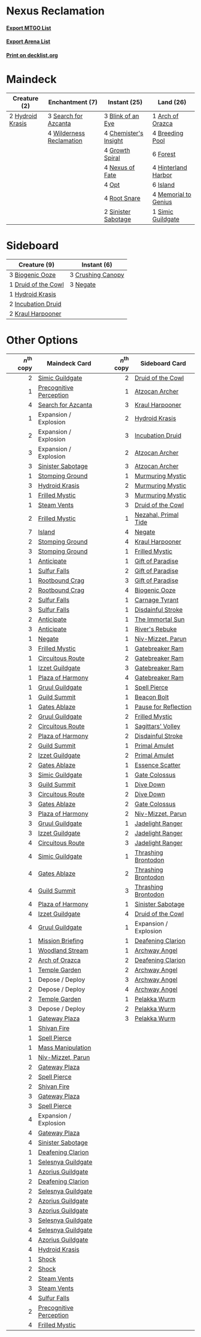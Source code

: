 # Nexus Reclamation

#### [Export MTGO List](../collection/Nexus%20Reclamation/Nexus%20Reclamation.txt)
#### [Export Arena List](../collection/Nexus%20Reclamation/Nexus%20Reclamation_arena.txt)
#### [Print on decklist.org](http://decklist.org/?deckmain=1%09Arch%20of%20Orazca%0A3%09Blink%20of%20an%20Eye%0A4%09Breeding%20Pool%0A4%09Chemister's%20Insight%0A6%09Forest%0A4%09Growth%20Spiral%0A4%09Hinterland%20Harbor%0A2%09Hydroid%20Krasis%0A6%09Island%0A4%09Memorial%20to%20Genius%0A4%09Nexus%20of%20Fate%0A4%09Opt%0A4%09Root%20Snare%0A3%09Search%20for%20Azcanta%0A1%09Simic%20Guildgate%0A2%09Sinister%20Sabotage%0A4%09Wilderness%20Reclamation&deckside=3%09Biogenic%20Ooze%0A3%09Crushing%20Canopy%0A1%09Druid%20of%20the%20Cowl%0A1%09Hydroid%20Krasis%0A2%09Incubation%20Druid%0A2%09Kraul%20Harpooner%0A3%09Negate)
# Maindeck

|                                       Creature (2)                                        |                                          Enchantment (7)                                          |                                          Instant (25)                                          |                                           Land (26)                                           |
|-------------------------------------------------------------------------------------------|---------------------------------------------------------------------------------------------------|------------------------------------------------------------------------------------------------|-----------------------------------------------------------------------------------------------|
|2 [Hydroid Krasis](http://gatherer.wizards.com/Pages/Card/Details.aspx?multiverseid=457327)|3 [Search for Azcanta](http://gatherer.wizards.com/Pages/Card/Details.aspx?multiverseid=435226)    |3 [Blink of an Eye](http://gatherer.wizards.com/Pages/Card/Details.aspx?multiverseid=442934)    |1 [Arch of Orazca](http://gatherer.wizards.com/Pages/Card/Details.aspx?multiverseid=439849)    |
|                                                                                           |4 [Wilderness Reclamation](http://gatherer.wizards.com/Pages/Card/Details.aspx?multiverseid=457293)|4 [Chemister's Insight](http://gatherer.wizards.com/Pages/Card/Details.aspx?multiverseid=452782)|4 [Breeding Pool](http://gatherer.wizards.com/Pages/Card/Details.aspx?multiverseid=97088)      |
|                                                                                           |                                                                                                   |4 [Growth Spiral](http://gatherer.wizards.com/Pages/Card/Details.aspx?multiverseid=457322)      |6 [Forest](http://gatherer.wizards.com/Pages/Card/Details.aspx?multiverseid=439860)            |
|                                                                                           |                                                                                                   |4 [Nexus of Fate](http://gatherer.wizards.com/Pages/Card/Details.aspx?multiverseid=450253)      |4 [Hinterland Harbor](http://gatherer.wizards.com/Pages/Card/Details.aspx?multiverseid=443128) |
|                                                                                           |                                                                                                   |4 [Opt](http://gatherer.wizards.com/Pages/Card/Details.aspx?multiverseid=442948)                |6 [Island](http://gatherer.wizards.com/Pages/Card/Details.aspx?multiverseid=439857)            |
|                                                                                           |                                                                                                   |4 [Root Snare](http://gatherer.wizards.com/Pages/Card/Details.aspx?multiverseid=447335)         |4 [Memorial to Genius](http://gatherer.wizards.com/Pages/Card/Details.aspx?multiverseid=443131)|
|                                                                                           |                                                                                                   |2 [Sinister Sabotage](http://gatherer.wizards.com/Pages/Card/Details.aspx?multiverseid=452804)  |1 [Simic Guildgate](http://gatherer.wizards.com/Pages/Card/Details.aspx?multiverseid=376500)   |


# Sideboard

|                                         Creature (9)                                         |                                        Instant (6)                                         |
|----------------------------------------------------------------------------------------------|--------------------------------------------------------------------------------------------|
|3 [Biogenic Ooze](http://gatherer.wizards.com/Pages/Card/Details.aspx?multiverseid=457266)    |3 [Crushing Canopy](http://gatherer.wizards.com/Pages/Card/Details.aspx?multiverseid=452876)|
|1 [Druid of the Cowl](http://gatherer.wizards.com/Pages/Card/Details.aspx?multiverseid=423773)|3 [Negate](http://gatherer.wizards.com/Pages/Card/Details.aspx?multiverseid=423707)         |
|1 [Hydroid Krasis](http://gatherer.wizards.com/Pages/Card/Details.aspx?multiverseid=457327)   |                                                                                            |
|2 [Incubation Druid](http://gatherer.wizards.com/Pages/Card/Details.aspx?multiverseid=457275) |                                                                                            |
|2 [Kraul Harpooner](http://gatherer.wizards.com/Pages/Card/Details.aspx?multiverseid=452886)  |                                                                                            |


# Other Options

|*n*<sup>th</sup> copy|                                          Maindeck Card                                           |*n*<sup>th</sup> copy|                                        Sideboard Card                                         |
|--------------------:|--------------------------------------------------------------------------------------------------|--------------------:|-----------------------------------------------------------------------------------------------|
|                    2|[Simic Guildgate](http://gatherer.wizards.com/Pages/Card/Details.aspx?multiverseid=376500)        |                    2|[Druid of the Cowl](http://gatherer.wizards.com/Pages/Card/Details.aspx?multiverseid=423773)   |
|                    1|[Precognitive Perception](http://gatherer.wizards.com/Pages/Card/Details.aspx?multiverseid=457189)|                    1|[Atzocan Archer](http://gatherer.wizards.com/Pages/Card/Details.aspx?multiverseid=435331)      |
|                    4|[Search for Azcanta](http://gatherer.wizards.com/Pages/Card/Details.aspx?multiverseid=435226)     |                    3|[Kraul Harpooner](http://gatherer.wizards.com/Pages/Card/Details.aspx?multiverseid=452886)     |
|                    1|Expansion / Explosion                                                                             |                    2|[Hydroid Krasis](http://gatherer.wizards.com/Pages/Card/Details.aspx?multiverseid=457327)      |
|                    2|Expansion / Explosion                                                                             |                    3|[Incubation Druid](http://gatherer.wizards.com/Pages/Card/Details.aspx?multiverseid=457275)    |
|                    3|Expansion / Explosion                                                                             |                    2|[Atzocan Archer](http://gatherer.wizards.com/Pages/Card/Details.aspx?multiverseid=435331)      |
|                    3|[Sinister Sabotage](http://gatherer.wizards.com/Pages/Card/Details.aspx?multiverseid=452804)      |                    3|[Atzocan Archer](http://gatherer.wizards.com/Pages/Card/Details.aspx?multiverseid=435331)      |
|                    1|[Stomping Ground](http://gatherer.wizards.com/Pages/Card/Details.aspx?multiverseid=405110)        |                    1|[Murmuring Mystic](http://gatherer.wizards.com/Pages/Card/Details.aspx?multiverseid=452795)    |
|                    3|[Hydroid Krasis](http://gatherer.wizards.com/Pages/Card/Details.aspx?multiverseid=457327)         |                    2|[Murmuring Mystic](http://gatherer.wizards.com/Pages/Card/Details.aspx?multiverseid=452795)    |
|                    1|[Frilled Mystic](http://gatherer.wizards.com/Pages/Card/Details.aspx?multiverseid=457318)         |                    3|[Murmuring Mystic](http://gatherer.wizards.com/Pages/Card/Details.aspx?multiverseid=452795)    |
|                    1|[Steam Vents](http://gatherer.wizards.com/Pages/Card/Details.aspx?multiverseid=405109)            |                    3|[Druid of the Cowl](http://gatherer.wizards.com/Pages/Card/Details.aspx?multiverseid=423773)   |
|                    2|[Frilled Mystic](http://gatherer.wizards.com/Pages/Card/Details.aspx?multiverseid=457318)         |                    1|[Nezahal, Primal Tide](http://gatherer.wizards.com/Pages/Card/Details.aspx?multiverseid=439702)|
|                    7|[Island](http://gatherer.wizards.com/Pages/Card/Details.aspx?multiverseid=439857)                 |                    4|[Negate](http://gatherer.wizards.com/Pages/Card/Details.aspx?multiverseid=423707)              |
|                    2|[Stomping Ground](http://gatherer.wizards.com/Pages/Card/Details.aspx?multiverseid=405110)        |                    4|[Kraul Harpooner](http://gatherer.wizards.com/Pages/Card/Details.aspx?multiverseid=452886)     |
|                    3|[Stomping Ground](http://gatherer.wizards.com/Pages/Card/Details.aspx?multiverseid=405110)        |                    1|[Frilled Mystic](http://gatherer.wizards.com/Pages/Card/Details.aspx?multiverseid=457318)      |
|                    1|[Anticipate](http://gatherer.wizards.com/Pages/Card/Details.aspx?multiverseid=401813)             |                    1|[Gift of Paradise](http://gatherer.wizards.com/Pages/Card/Details.aspx?multiverseid=426869)    |
|                    1|[Sulfur Falls](http://gatherer.wizards.com/Pages/Card/Details.aspx?multiverseid=443135)           |                    2|[Gift of Paradise](http://gatherer.wizards.com/Pages/Card/Details.aspx?multiverseid=426869)    |
|                    1|[Rootbound Crag](http://gatherer.wizards.com/Pages/Card/Details.aspx?multiverseid=420934)         |                    3|[Gift of Paradise](http://gatherer.wizards.com/Pages/Card/Details.aspx?multiverseid=426869)    |
|                    2|[Rootbound Crag](http://gatherer.wizards.com/Pages/Card/Details.aspx?multiverseid=420934)         |                    4|[Biogenic Ooze](http://gatherer.wizards.com/Pages/Card/Details.aspx?multiverseid=457266)       |
|                    2|[Sulfur Falls](http://gatherer.wizards.com/Pages/Card/Details.aspx?multiverseid=443135)           |                    1|[Carnage Tyrant](http://gatherer.wizards.com/Pages/Card/Details.aspx?multiverseid=435334)      |
|                    3|[Sulfur Falls](http://gatherer.wizards.com/Pages/Card/Details.aspx?multiverseid=443135)           |                    1|[Disdainful Stroke](http://gatherer.wizards.com/Pages/Card/Details.aspx?multiverseid=420705)   |
|                    2|[Anticipate](http://gatherer.wizards.com/Pages/Card/Details.aspx?multiverseid=401813)             |                    1|[The Immortal Sun](http://gatherer.wizards.com/Pages/Card/Details.aspx?multiverseid=439844)    |
|                    3|[Anticipate](http://gatherer.wizards.com/Pages/Card/Details.aspx?multiverseid=401813)             |                    1|[River's Rebuke](http://gatherer.wizards.com/Pages/Card/Details.aspx?multiverseid=435223)      |
|                    1|[Negate](http://gatherer.wizards.com/Pages/Card/Details.aspx?multiverseid=423707)                 |                    1|[Niv-Mizzet, Parun](http://gatherer.wizards.com/Pages/Card/Details.aspx?multiverseid=452942)   |
|                    3|[Frilled Mystic](http://gatherer.wizards.com/Pages/Card/Details.aspx?multiverseid=457318)         |                    1|[Gatebreaker Ram](http://gatherer.wizards.com/Pages/Card/Details.aspx?multiverseid=457270)     |
|                    1|[Circuitous Route](http://gatherer.wizards.com/Pages/Card/Details.aspx?multiverseid=452875)       |                    2|[Gatebreaker Ram](http://gatherer.wizards.com/Pages/Card/Details.aspx?multiverseid=457270)     |
|                    1|[Izzet Guildgate](http://gatherer.wizards.com/Pages/Card/Details.aspx?multiverseid=376378)        |                    3|[Gatebreaker Ram](http://gatherer.wizards.com/Pages/Card/Details.aspx?multiverseid=457270)     |
|                    1|[Plaza of Harmony](http://gatherer.wizards.com/Pages/Card/Details.aspx?multiverseid=457398)       |                    4|[Gatebreaker Ram](http://gatherer.wizards.com/Pages/Card/Details.aspx?multiverseid=457270)     |
|                    1|[Gruul Guildgate](http://gatherer.wizards.com/Pages/Card/Details.aspx?multiverseid=376359)        |                    1|[Spell Pierce](http://gatherer.wizards.com/Pages/Card/Details.aspx?multiverseid=425876)        |
|                    1|[Guild Summit](http://gatherer.wizards.com/Pages/Card/Details.aspx?multiverseid=452791)           |                    1|[Beacon Bolt](http://gatherer.wizards.com/Pages/Card/Details.aspx?multiverseid=452904)         |
|                    1|[Gates Ablaze](http://gatherer.wizards.com/Pages/Card/Details.aspx?multiverseid=457246)           |                    1|[Pause for Reflection](http://gatherer.wizards.com/Pages/Card/Details.aspx?multiverseid=452890)|
|                    2|[Gruul Guildgate](http://gatherer.wizards.com/Pages/Card/Details.aspx?multiverseid=376359)        |                    2|[Frilled Mystic](http://gatherer.wizards.com/Pages/Card/Details.aspx?multiverseid=457318)      |
|                    2|[Circuitous Route](http://gatherer.wizards.com/Pages/Card/Details.aspx?multiverseid=452875)       |                    1|[Sagittars' Volley](http://gatherer.wizards.com/Pages/Card/Details.aspx?multiverseid=457282)   |
|                    2|[Plaza of Harmony](http://gatherer.wizards.com/Pages/Card/Details.aspx?multiverseid=457398)       |                    2|[Disdainful Stroke](http://gatherer.wizards.com/Pages/Card/Details.aspx?multiverseid=420705)   |
|                    2|[Guild Summit](http://gatherer.wizards.com/Pages/Card/Details.aspx?multiverseid=452791)           |                    1|[Primal Amulet](http://gatherer.wizards.com/Pages/Card/Details.aspx?multiverseid=435401)       |
|                    2|[Izzet Guildgate](http://gatherer.wizards.com/Pages/Card/Details.aspx?multiverseid=376378)        |                    2|[Primal Amulet](http://gatherer.wizards.com/Pages/Card/Details.aspx?multiverseid=435401)       |
|                    2|[Gates Ablaze](http://gatherer.wizards.com/Pages/Card/Details.aspx?multiverseid=457246)           |                    1|[Essence Scatter](http://gatherer.wizards.com/Pages/Card/Details.aspx?multiverseid=426754)     |
|                    3|[Simic Guildgate](http://gatherer.wizards.com/Pages/Card/Details.aspx?multiverseid=376500)        |                    1|[Gate Colossus](http://gatherer.wizards.com/Pages/Card/Details.aspx?multiverseid=457376)       |
|                    3|[Guild Summit](http://gatherer.wizards.com/Pages/Card/Details.aspx?multiverseid=452791)           |                    1|[Dive Down](http://gatherer.wizards.com/Pages/Card/Details.aspx?multiverseid=435205)           |
|                    3|[Circuitous Route](http://gatherer.wizards.com/Pages/Card/Details.aspx?multiverseid=452875)       |                    2|[Dive Down](http://gatherer.wizards.com/Pages/Card/Details.aspx?multiverseid=435205)           |
|                    3|[Gates Ablaze](http://gatherer.wizards.com/Pages/Card/Details.aspx?multiverseid=457246)           |                    2|[Gate Colossus](http://gatherer.wizards.com/Pages/Card/Details.aspx?multiverseid=457376)       |
|                    3|[Plaza of Harmony](http://gatherer.wizards.com/Pages/Card/Details.aspx?multiverseid=457398)       |                    2|[Niv-Mizzet, Parun](http://gatherer.wizards.com/Pages/Card/Details.aspx?multiverseid=452942)   |
|                    3|[Gruul Guildgate](http://gatherer.wizards.com/Pages/Card/Details.aspx?multiverseid=376359)        |                    1|[Jadelight Ranger](http://gatherer.wizards.com/Pages/Card/Details.aspx?multiverseid=439793)    |
|                    3|[Izzet Guildgate](http://gatherer.wizards.com/Pages/Card/Details.aspx?multiverseid=376378)        |                    2|[Jadelight Ranger](http://gatherer.wizards.com/Pages/Card/Details.aspx?multiverseid=439793)    |
|                    4|[Circuitous Route](http://gatherer.wizards.com/Pages/Card/Details.aspx?multiverseid=452875)       |                    3|[Jadelight Ranger](http://gatherer.wizards.com/Pages/Card/Details.aspx?multiverseid=439793)    |
|                    4|[Simic Guildgate](http://gatherer.wizards.com/Pages/Card/Details.aspx?multiverseid=376500)        |                    1|[Thrashing Brontodon](http://gatherer.wizards.com/Pages/Card/Details.aspx?multiverseid=456570) |
|                    4|[Gates Ablaze](http://gatherer.wizards.com/Pages/Card/Details.aspx?multiverseid=457246)           |                    2|[Thrashing Brontodon](http://gatherer.wizards.com/Pages/Card/Details.aspx?multiverseid=456570) |
|                    4|[Guild Summit](http://gatherer.wizards.com/Pages/Card/Details.aspx?multiverseid=452791)           |                    3|[Thrashing Brontodon](http://gatherer.wizards.com/Pages/Card/Details.aspx?multiverseid=456570) |
|                    4|[Plaza of Harmony](http://gatherer.wizards.com/Pages/Card/Details.aspx?multiverseid=457398)       |                    1|[Sinister Sabotage](http://gatherer.wizards.com/Pages/Card/Details.aspx?multiverseid=452804)   |
|                    4|[Izzet Guildgate](http://gatherer.wizards.com/Pages/Card/Details.aspx?multiverseid=376378)        |                    4|[Druid of the Cowl](http://gatherer.wizards.com/Pages/Card/Details.aspx?multiverseid=423773)   |
|                    4|[Gruul Guildgate](http://gatherer.wizards.com/Pages/Card/Details.aspx?multiverseid=376359)        |                    1|Expansion / Explosion                                                                          |
|                    1|[Mission Briefing](http://gatherer.wizards.com/Pages/Card/Details.aspx?multiverseid=452794)       |                    1|[Deafening Clarion](http://gatherer.wizards.com/Pages/Card/Details.aspx?multiverseid=452915)   |
|                    1|[Woodland Stream](http://gatherer.wizards.com/Pages/Card/Details.aspx?multiverseid=429679)        |                    1|[Archway Angel](http://gatherer.wizards.com/Pages/Card/Details.aspx?multiverseid=457147)       |
|                    2|[Arch of Orazca](http://gatherer.wizards.com/Pages/Card/Details.aspx?multiverseid=439849)         |                    2|[Deafening Clarion](http://gatherer.wizards.com/Pages/Card/Details.aspx?multiverseid=452915)   |
|                    1|[Temple Garden](http://gatherer.wizards.com/Pages/Card/Details.aspx?multiverseid=405112)          |                    2|[Archway Angel](http://gatherer.wizards.com/Pages/Card/Details.aspx?multiverseid=457147)       |
|                    1|Depose / Deploy                                                                                   |                    3|[Archway Angel](http://gatherer.wizards.com/Pages/Card/Details.aspx?multiverseid=457147)       |
|                    2|Depose / Deploy                                                                                   |                    4|[Archway Angel](http://gatherer.wizards.com/Pages/Card/Details.aspx?multiverseid=457147)       |
|                    2|[Temple Garden](http://gatherer.wizards.com/Pages/Card/Details.aspx?multiverseid=405112)          |                    1|[Pelakka Wurm](http://gatherer.wizards.com/Pages/Card/Details.aspx?multiverseid=382322)        |
|                    3|Depose / Deploy                                                                                   |                    2|[Pelakka Wurm](http://gatherer.wizards.com/Pages/Card/Details.aspx?multiverseid=382322)        |
|                    1|[Gateway Plaza](http://gatherer.wizards.com/Pages/Card/Details.aspx?multiverseid=452997)          |                    3|[Pelakka Wurm](http://gatherer.wizards.com/Pages/Card/Details.aspx?multiverseid=382322)        |
|                    1|[Shivan Fire](http://gatherer.wizards.com/Pages/Card/Details.aspx?multiverseid=443030)            |                     |                                                                                               |
|                    1|[Spell Pierce](http://gatherer.wizards.com/Pages/Card/Details.aspx?multiverseid=425876)           |                     |                                                                                               |
|                    1|[Mass Manipulation](http://gatherer.wizards.com/Pages/Card/Details.aspx?multiverseid=457186)      |                     |                                                                                               |
|                    1|[Niv-Mizzet, Parun](http://gatherer.wizards.com/Pages/Card/Details.aspx?multiverseid=452942)      |                     |                                                                                               |
|                    2|[Gateway Plaza](http://gatherer.wizards.com/Pages/Card/Details.aspx?multiverseid=452997)          |                     |                                                                                               |
|                    2|[Spell Pierce](http://gatherer.wizards.com/Pages/Card/Details.aspx?multiverseid=425876)           |                     |                                                                                               |
|                    2|[Shivan Fire](http://gatherer.wizards.com/Pages/Card/Details.aspx?multiverseid=443030)            |                     |                                                                                               |
|                    3|[Gateway Plaza](http://gatherer.wizards.com/Pages/Card/Details.aspx?multiverseid=452997)          |                     |                                                                                               |
|                    3|[Spell Pierce](http://gatherer.wizards.com/Pages/Card/Details.aspx?multiverseid=425876)           |                     |                                                                                               |
|                    4|Expansion / Explosion                                                                             |                     |                                                                                               |
|                    4|[Gateway Plaza](http://gatherer.wizards.com/Pages/Card/Details.aspx?multiverseid=452997)          |                     |                                                                                               |
|                    4|[Sinister Sabotage](http://gatherer.wizards.com/Pages/Card/Details.aspx?multiverseid=452804)      |                     |                                                                                               |
|                    1|[Deafening Clarion](http://gatherer.wizards.com/Pages/Card/Details.aspx?multiverseid=452915)      |                     |                                                                                               |
|                    1|[Selesnya Guildgate](http://gatherer.wizards.com/Pages/Card/Details.aspx?multiverseid=376490)     |                     |                                                                                               |
|                    1|[Azorius Guildgate](http://gatherer.wizards.com/Pages/Card/Details.aspx?multiverseid=376256)      |                     |                                                                                               |
|                    2|[Deafening Clarion](http://gatherer.wizards.com/Pages/Card/Details.aspx?multiverseid=452915)      |                     |                                                                                               |
|                    2|[Selesnya Guildgate](http://gatherer.wizards.com/Pages/Card/Details.aspx?multiverseid=376490)     |                     |                                                                                               |
|                    2|[Azorius Guildgate](http://gatherer.wizards.com/Pages/Card/Details.aspx?multiverseid=376256)      |                     |                                                                                               |
|                    3|[Azorius Guildgate](http://gatherer.wizards.com/Pages/Card/Details.aspx?multiverseid=376256)      |                     |                                                                                               |
|                    3|[Selesnya Guildgate](http://gatherer.wizards.com/Pages/Card/Details.aspx?multiverseid=376490)     |                     |                                                                                               |
|                    4|[Selesnya Guildgate](http://gatherer.wizards.com/Pages/Card/Details.aspx?multiverseid=376490)     |                     |                                                                                               |
|                    4|[Azorius Guildgate](http://gatherer.wizards.com/Pages/Card/Details.aspx?multiverseid=376256)      |                     |                                                                                               |
|                    4|[Hydroid Krasis](http://gatherer.wizards.com/Pages/Card/Details.aspx?multiverseid=457327)         |                     |                                                                                               |
|                    1|[Shock](http://gatherer.wizards.com/Pages/Card/Details.aspx?multiverseid=129732)                  |                     |                                                                                               |
|                    2|[Shock](http://gatherer.wizards.com/Pages/Card/Details.aspx?multiverseid=129732)                  |                     |                                                                                               |
|                    2|[Steam Vents](http://gatherer.wizards.com/Pages/Card/Details.aspx?multiverseid=405109)            |                     |                                                                                               |
|                    3|[Steam Vents](http://gatherer.wizards.com/Pages/Card/Details.aspx?multiverseid=405109)            |                     |                                                                                               |
|                    4|[Sulfur Falls](http://gatherer.wizards.com/Pages/Card/Details.aspx?multiverseid=443135)           |                     |                                                                                               |
|                    2|[Precognitive Perception](http://gatherer.wizards.com/Pages/Card/Details.aspx?multiverseid=457189)|                     |                                                                                               |
|                    4|[Frilled Mystic](http://gatherer.wizards.com/Pages/Card/Details.aspx?multiverseid=457318)         |                     |                                                                                               |

